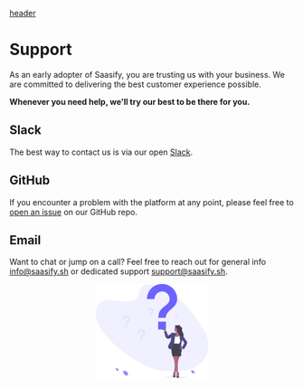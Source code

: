 [header](_header.md ':include')

# Support

As an early adopter of Saasify, you are trusting us with your business. We are committed to delivering the best customer experience possible.

**Whenever you need help, we'll try our best to be there for you.**

## Slack

The best way to contact us is via our open [Slack](https://join.slack.com/t/saasify/shared_invite/enQtNzY3NjgyODY5OTU2LTBlNTkwYjI3ODlkOTYxOTY5MzQ3OWM0NTFmOTc5OTdjZWYwMWU2YmIyMzdkZDk0NWRlOTJiN2JmZDYzOWM1MzI).

## GitHub

If you encounter a problem with the platform at any point, please feel free to [open an issue](https://github.com/saasify-sh/saasify/issues) on our GitHub repo.

## Email

Want to chat or jump on a call? Feel free to reach out for general info [info@saasify.sh](mailto:info@saasify.sh) or dedicated support [support@saasify.sh](mailto:support@saasify.sh).

<p align="center">
  <img src="./_media/undraw/questions.svg" alt="FAQ" width="200" />
</p>
